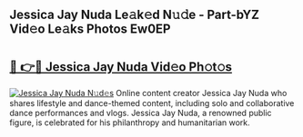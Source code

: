 ## Jessica Jay Nuda Le𝚊k𝚎d N𝚞𝚍e - Part-bYZ Vid𝚎o Le𝚊ks Photos Ew0EP

# <h2><a href="http://fbd961.evod.top/?m=Jessica+Jay+Nuda">🔗 👉🔴 Jessica Jay Nuda Vid𝚎o Ph𝚘t𝚘s</a></h2>

[![Jessica Jay Nuda N𝚞d𝚎s](https://i.imgur.com/8V9OHl7.gif)](http://fbd961.evod.top/?m=Jessica+Jay+Nuda)
Online content creator Jessica Jay Nuda who shares lifestyle and dance-themed content, including solo and collaborative dance performances and vlogs. Jessica Jay Nuda, a renowned public figure, is celebrated for his philanthropy and humanitarian work. 
